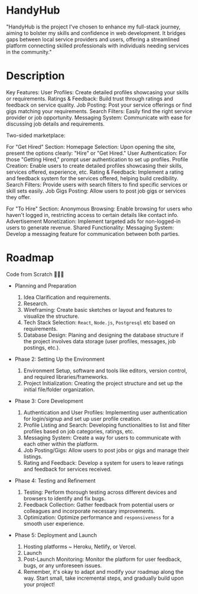 # HandyHub
"HandyHub is the project I've chosen to enhance my full-stack journey, aiming to bolster my skills and confidence in web development. It bridges gaps between local service providers and users, offering a streamlined platform connecting skilled professionals with individuals needing services in the community." 

# Description
Key Features:
User Profiles: Create detailed profiles showcasing your skills or requirements.
Ratings & Feedback: Build trust through ratings and feedback on service quality.
Job Posting: Post your service offerings or find gigs matching your requirements.
Search Filters: Easily find the right service provider or job opportunity.
Messaging System: Communicate with ease for discussing job details and requirements.

Two-sided marketplace:

For "Get Hired" Section:
Homepage Selection: Upon opening the site, present the options clearly: "Hire" or "Get Hired."
User Authentication: For those "Getting Hired," prompt user authentication to set up profiles.
Profile Creation: Enable users to create detailed profiles showcasing their skills, services offered, experience, etc.
Rating & Feedback: Implement a rating and feedback system for the services offered, helping build credibility.
Search Filters: Provide users with search filters to find specific services or skill sets easily.
Job Gigs Posting: Allow users to post job gigs or services they offer.

For "To Hire" Section:
Anonymous Browsing: Enable browsing for users who haven't logged in, restricting access to certain details like contact info.
Advertisement Monetization: Implement targeted ads for non-logged-in users to generate revenue.
Shared Functionality:
Messaging System: Develop a messaging feature for communication between both parties.

# Roadmap
Code from Scratch 👨🏻‍💻

- Planning and Preparation
    1. Idea Clarification and requirements.
    2. Research.
    3. Wireframing: Create basic sketches or layout and features to visualize the structure.
    4. Tech Stack Selection:  `React`, `Node.js`, `Postgresql` etc based on requirements.
    5. Database Design: Planing and designing the database structure if the project involves data storage (user profiles, messages, job postings, etc.).

- Phase 2: Setting Up the Environment
    1. Environment Setup, software and tools like editors, version control, and required libraries/frameworks.
    2. Project Initialization: Creating the project structure and set up the initial file/folder organization.
 
- Phase 3: Core Development
    1. Authentication and User Profiles: Implementing user authentication for login/signup and set up user profile creation.
    2. Profile Listing and Search: Developing functionalities to list and filter profiles based on job categories, ratings, etc.
    3. Messaging System: Create a way for users to communicate with each other within the platform.
    4. Job Posting/Gigs: Allow users to post jobs or gigs and manage their listings.
    5. Rating and Feedback: Develop a system for users to leave ratings and feedback for services received.
       
- Phase 4: Testing and Refinement
    1. Testing: Perform thorough testing across different devices and browsers to identify and fix bugs.
    2. Feedback Collection: Gather feedback from potential users or colleagues and incorporate necessary improvements.
    3. Optimization: Optimize performance and `responsiveness` for a smooth user experience.
       
- Phase 5: Deployment and Launch
    1. Hosting platforms ~ Heroku, Netlify, or Vercel.
    2. Launch 
    3. Post-Launch Monitoring: Monitor the platform for user feedback, bugs, or any unforeseen issues.
    4. Remember, it's okay to adapt and modify your roadmap along the way. Start small, take incremental steps, and gradually build upon your project!


